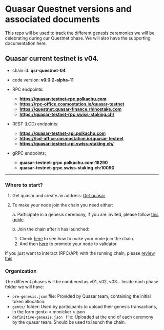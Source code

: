 # Quasar Questnet versions and associated documents

This repo will be used to track the different genesis ceremonies we will be celebrating during our Questnet phase.
We will also have the supporting documentation here.

## Quasar current testnet is v04.

- chain id: __qsr-questnet-04__
- code version: __v0.0.2-alpha-11__
- RPC endpoints:
    - __https://quasar-testnet-rpc.polkachu.com__
    - __https://rpc-office.cosmostation.io/quasar-testnet__
    - __https://questnet.quasar-finance.rhinostake.com__
    - __https://quasar-testnet-rpc.swiss-staking.ch/__
- REST (LCD) endpoints:
    - __https://quasar-testnet-api.polkachu.com__
    - __https://lcd-office.cosmostation.io/quasar-testnet__
    - __https://quasar-testnet-api.swiss-staking.ch/__
    
- gRPC endpoints:
    - __quasar-testnet-grpc.polkachu.com:18290__
    - __quasar-testnet-grpc.swiss-staking.ch:10090__

---

### Where to start?

1. Get quasar and create an address: [Get quasar](./docs/Get_quasar.md)

2. To make your node join the chain you need either:

    a. Participate in a genesis ceremony, if you are invited, please follow [this guide](./docs/Genesis.md).

    b. Join the chain after it has launched:
    1. Check [here](./docs/Join_chain.md) to see how to make your node join the chain.  
    2. And then [here](./docs/Promote_to_validator.md) to promote your node to validator.


If you just want to interact (RPC/API) with the running chain, please [review this](./docs/Interacting_with_chain.md).


###  Organization

The different phases will be numbered as v01, v02, v03... 
Inside each phase folder we will have:
- `pre-genesis.json` file: Provided by Quasar team, containing the initial token allocation.
- `gentx/` folder: Used by participants to upload their genesis transactions, in the form gentx-< monicker >.json
- `definitive-genesis.json ` file: Uploaded at the end of each ceremony by the quasar team. Should be used to launch the chain.
